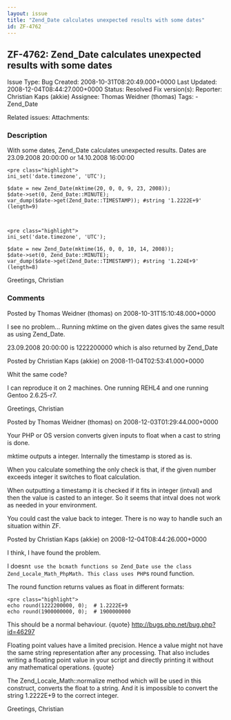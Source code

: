```yaml
---
layout: issue
title: "Zend_Date calculates unexpected results with some dates"
id: ZF-4762
---
```


ZF-4762: Zend\_Date calculates unexpected results with some dates
-----------------------------------------------------------------

 Issue Type: Bug Created: 2008-10-31T08:20:49.000+0000 Last Updated: 2008-12-04T08:44:27.000+0000 Status: Resolved Fix version(s): 
 Reporter:  Christian Kaps (akkie)  Assignee:  Thomas Weidner (thomas)  Tags: - Zend\_Date
 
 Related issues: 
 Attachments: 
### Description

With some dates, Zend\_Date calculates unexpected results. Dates are 23.09.2008 20:00:00 or 14.10.2008 16:00:00

 
    <pre class="highlight">
    ini_set('date.timezone', 'UTC');
    
    $date = new Zend_Date(mktime(20, 0, 0, 9, 23, 2008));
    $date->set(0, Zend_Date::MINUTE);
    var_dump($date->get(Zend_Date::TIMESTAMP)); #string '1.2222E+9' (length=9)


 
    <pre class="highlight">
    ini_set('date.timezone', 'UTC');
    
    $date = new Zend_Date(mktime(16, 0, 0, 10, 14, 2008));
    $date->set(0, Zend_Date::MINUTE);
    var_dump($date->get(Zend_Date::TIMESTAMP)); #string '1.224E+9' (length=8)


Greetings, Christian

 

 

### Comments

Posted by Thomas Weidner (thomas) on 2008-10-31T15:10:48.000+0000

I see no problem... Running mktime on the given dates gives the same result as using Zend\_Date.

23.09.2008 20:00:00 is 1222200000 which is also returned by Zend\_Date

 

 

Posted by Christian Kaps (akkie) on 2008-11-04T02:53:41.000+0000

Whit the same code?

I can reproduce it on 2 machines. One running REHL4 and one running Gentoo 2.6.25-r7.

Greetings, Christian

 

 

Posted by Thomas Weidner (thomas) on 2008-12-03T01:29:44.000+0000

Your PHP or OS version converts given inputs to float when a cast to string is done.

mktime outputs a integer. Internally the timestamp is stored as is.

When you calculate something the only check is that, if the given number exceeds integer it switches to float calculation.

When outputting a timestamp it is checked if it fits in integer (intval) and then the value is casted to an integer. So it seems that intval does not work as needed in your environment.

You could cast the value back to integer. There is no way to handle such an situation within ZF.

 

 

Posted by Christian Kaps (akkie) on 2008-12-04T08:44:26.000+0000

I think, I have found the problem.

I doesn`t use the bcmath functions so Zend_Date use the class Zend_Locale_Math_PhpMath. This class uses PHP`s round function.

The round function returns values as float in different formats:

 
    <pre class="highlight">
    echo round(1222200000, 0);  # 1.2222E+9
    echo round(1900000000, 0);  # 1900000000


This should be a normal behaviour. {quote} <http://bugs.php.net/bug.php?id=46297>

Floating point values have a limited precision. Hence a value might not have the same string representation after any processing. That also includes writing a floating point value in your script and directly printing it without any mathematical operations. {quote}

The Zend\_Locale\_Math::normalize method which will be used in this construct, converts the float to a string. And it is impossible to convert the string 1.2222E+9 to the correct integer.

Greetings, Christian

 

 